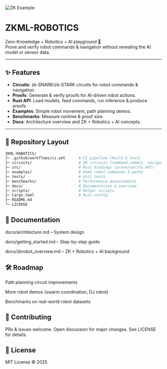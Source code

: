 ![ZK Example](https://upload.wikimedia.org/wikipedia/commons/5/59/Zero-Knowledge_Proof.png)

# ZKML-ROBOTICS

Zero-Knowledge + Robotics + AI playground 🚀  
Prove and verify robot commands & navigation without revealing the AI model or sensor data.

---

## ✨ Features
- **Circuits**: zk-SNARK/zk-STARK circuits for robot commands & navigation.
- **Proofs**: Generate & verify proofs for AI-driven robot actions.
- **Rust API**: Load models, feed commands, run inference & produce proofs.
- **Examples**: Simple robot movement, path planning demos.
- **Benchmarks**: Measure runtime & proof size.
- **Docs**: Architecture overview and ZK + Robotics + AI concepts.

---

## 📂 Repository Layout
```bash
ZKML-ROBOTICS/
├─ .github/workflows/ci.yml      # CI pipeline (build & test)
├─ circuits/                     # ZK circuits (command_commit, navigation)
├─ src/                          # Rust bindings (prove/verify API)
├─ examples/                     # Demo robot commands & paths
├─ tests/                        # Unit tests
├─ benchmarks/                   # Performance measurements
├─ docs/                         # Documentation & overview
├─ scripts/                      # Helper scripts
├─ Cargo.toml                    # Rust config
├─ README.md
└─ LICENSE
```

## 📖 Documentation
docs/architecture.md – System design

docs/getting_started.md – Step-by-step guide

docs/zkrobot_overview.md – ZK + Robotics + AI background

## 🛠️ Roadmap

Path planning circuit improvements

More robot demos (swarm coordination, DJ robot)

Benchmarks on real-world robot datasets

## 🤝 Contributing

PRs & issues welcome. Open discussion for major changes.
See LICENSE for details.

## 📜 License

MIT License © 2025
